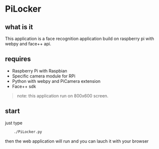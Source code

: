 # PiLocker

## what is it  
This application is a face recognition application build on raspberry pi with webpy and face++ api.



## requires  
* Raspberry Pi with Raspbian  
* Specific camera module for RPi  
* Python with webpy and PiCamera extension  
* Face++ sdk  
> note: this application run on 800x600 screen.  
 

## start  
just type   
```bash
	./PiLocker.py  
```
then the web application will run and you can lauch it with your browser




